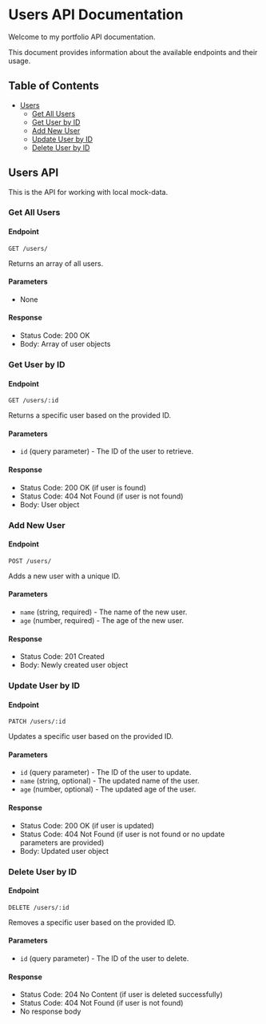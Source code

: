 # Users API Documentation

Welcome to my portfolio API documentation.

This document provides information about the available endpoints and their usage.

## Table of Contents

- [Users](#users-api)
  - [Get All Users](#get-all-users)
  - [Get User by ID](#get-user-by-id)
  - [Add New User](#add-new-user)
  - [Update User by ID](#update-user-by-id)
  - [Delete User by ID](#delete-user-by-id)

## Users API

This is the API for working with local mock-data.

### Get All Users

#### Endpoint

``
GET /users/
``

Returns an array of all users.

#### Parameters
- None

#### Response
- Status Code: 200 OK
- Body: Array of user objects

### Get User by ID

#### Endpoint

``
GET /users/:id
``

Returns a specific user based on the provided ID.

#### Parameters
- `id` (query parameter) - The ID of the user to retrieve.

#### Response
- Status Code: 200 OK (if user is found)
- Status Code: 404 Not Found (if user is not found)
- Body: User object

### Add New User

#### Endpoint

``
POST /users/
``

Adds a new user with a unique ID.

#### Parameters
- `name` (string, required) - The name of the new user.
- `age` (number, required) - The age of the new user.

#### Response
- Status Code: 201 Created
- Body: Newly created user object

### Update User by ID

#### Endpoint

``
PATCH /users/:id
``

Updates a specific user based on the provided ID.

#### Parameters
- `id` (query parameter) - The ID of the user to update.
- `name` (string, optional) - The updated name of the user.
- `age` (number, optional) - The updated age of the user.

#### Response
- Status Code: 200 OK (if user is updated)
- Status Code: 404 Not Found (if user is not found or no update parameters are provided)
- Body: Updated user object

### Delete User by ID

#### Endpoint

``
DELETE /users/:id
``

Removes a specific user based on the provided ID.

#### Parameters
- `id` (query parameter) - The ID of the user to delete.

#### Response
- Status Code: 204 No Content (if user is deleted successfully)
- Status Code: 404 Not Found (if user is not found)
- No response body
